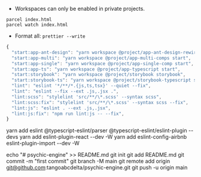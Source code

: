 - Workspaces can only be enabled in private projects.

```
parcel index.html
parcel watch index.html
```

- Format all: `prettier --write`

```js
{
  "start:app-ant-design": "yarn workspace @project/app-ant-design-rewired start",
  "start:app-multi": "yarn workspace @project/app-multi-comps start",
  "start:app-single": "yarn workspace @project/app-single-comp start",
  "start:app-ts": "yarn workspace @project/app-typescript start",
  "start:storybook": "yarn workspace @project/storybook storybook",
  "start:storybook-ts": "yarn workspace @project/storybook-typescript storybook",
  "lint": "eslint '*/**/*.{js,ts,tsx}' --quiet --fix",
  "lint": "eslint --fix --ext .js,.jsx .",
  "lint:scss": "stylelint 'src/**/\*.scss' --syntax scss",
  "lint:scss:fix": "stylelint 'src/**/\*.scss' --syntax scss --fix",
  "lint:js": "eslint . --ext .js,.jsx",
  "lint:js:fix": "npm run lint:js -- --fix",
}
```

yarn add eslint @typescript-eslint/parser @typescript-eslint/eslint-plugin --devs
yarn add eslint-plugin-react --dev -W
yarn add eslint-config-airbnb eslint-plugin-import --dev -W





echo "# psychic-engine" >> README.md
git init
git add README.md
git commit -m "first commit"
git branch -M main
git remote add origin git@github.com:tangoabcdelta/psychic-engine.git
git push -u origin main